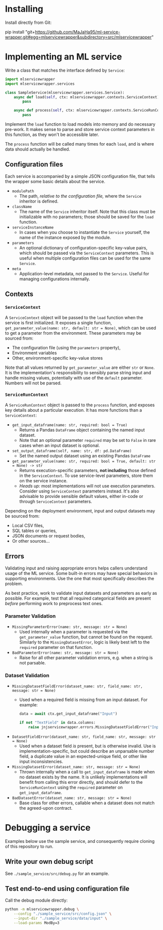 
# Installing

Install directly from Git:

pip install "git+https://github.com/MaJaHa95/ml-service-wrapper.git#egg=mlservicewrapper&subdirectory=src/mlservicewrapper"

# Implementing an ML service

Write a class that matches the interface defined by `Service`:

```python
import mlservicewrapper
import mlservicewrapper.services

class SampleService(mlservicewrapper.services.Service):
    async def load(self, ctx: mlservicewrapper.contexts.ServiceContext):
        pass

    async def process(self, ctx: mlservicewrapper.contexts.ServiceRunContext):
        pass
```

Implement the `load` function to load models into memory and do necessary pre-work. It makes sense to parse and store service context parameters in this function, as they won't be accessible later.

The `process` function will be called many times for each `load`, and is where data should actually be handled.

## Configuration files

Each service is accompanied by a simple JSON configuration file, that tells the wrapper some basic details about the service.

* `modulePath`
  * The path, _relative to the configuration file,_ where the `Service` inheritor is defined.
* `className`
  * The name of the `Service` inheritor itself. Note that this class must be initializable with no parameters; those should be saved for the `load` function.
* `serviceInstanceName`
  * In cases when you choose to instantiate the `Service` yourself, the name of the instance exposed by the module.
* `parameters`
  * An optional dictionary of configuration-specific key-value pairs, which should be passed via the `ServiceContext` parameters. This is useful when multiple configuration files can be used for the same `Service`.
* `meta`
  * Application-level metadata, not passed to the `Service`. Useful for managing configurations internally.

## Contexts

### `ServiceContext`

A `ServiceContext` object will be passed to the `load` function when the service is first initialized. It exposes a single function, `get_parameter_value(name: str, default: str = None)`, which can be used to get a parameter from the environment. These parameters may be sourced from:
* The configuration file (using the `parameters` property), 
* Environment variables
* Other, environment-specific key-value stores

Note that all values returned by `get_parameter_value` are either `str` or `None`. It is the implementation's responsibility to sensibly parse string input and handle missing values, potentially with use of the `default` parameter. Numbers will not be parsed.

### `ServiceRunContext`

A `ServiceRunContext` object is passed to the `process` function, and exposes key details about a particular execution. It has more functions than a `ServiceContext`:

* `get_input_dataframe(name: str, required: bool = True)`
  * Returns a Pandas `DataFrame` object containing the named input dataset.
  * Note that an optional parameter `required` may be set to `False` in rare cases when an input dataset is optional.
* `set_output_dataframe(self, name: str, df: pd.DataFrame)`
  * Set the named output dataset using an existing Pandas `DataFrame`
* `get_parameter_value(name: str, required: bool = True, default: str = None) -> str`
  * Returns execution-specific parameters, **not including** those defined in the `ServiceContext`. To use service-level parameters, store them on the service instance.
  * _Heads up:_ most implementations will not use execution parameters. Consider using `ServiceContext` parameters instead. It's also advisable to provide sensible default values, either in-code or through `ServiceContext` parameters.

Depending on the deployment environment, input and output datasets may be sourced from:
* Local CSV files,
* SQL tables or queries,
* JSON documents or request bodies,
* Or other sources...

## Errors

Validating input and raising appropriate errors helps callers understand usage of the ML service. Some built-in errors may have special behaviors in supporting environments. Use the one that most specifically describes the problem.

As best practice, work to validate input datasets and parameters as early as possible. For example, test that all required categorical fields are present _before_ performing work to preprocess text ones.

### Parameter Validation

* `MissingParameterError(name: str, message: str = None)`
  * Used internally when a parameter is requested via the `get_parameter_value` function, but cannot be found on the request. Similarly to the `MissingDatasetError`, logic is likely best left to the `required` parameter on that function.
* `BadParameterError(name: str, message: str = None)`
  * Raise for all other parameter validation errors, e.g. when a string is not parsable.

### Dataset Validation

* `MissingDatasetFieldError(dataset_name: str, field_name: str, message: str = None)`
  * Used when a required field is missing from an input dataset. For example:

    ```python
    data = await ctx.get_input_dataframe("Input")

    if not "TextField" in data.columns:
        raise jnjservicewrapper.errors.MissingDatasetFieldError("Input", "TextField")
    ```
* `DatasetFieldError(dataset_name: str, field_name: str, message: str = None)`
  * Used when a dataset field _is_ present, but is otherwise invalid. Use is implementation-specific, but could describe an unparsable number field, a duplicate value in an expected-unique field, or other like input inconsistencies.
* `MissingDatasetError(dataset_name: str, message: str = None)`
  * Thrown internally when a call to `get_input_dataframe` is made when no dataset exists by the name. It is unlikely implementations will benefit from calling this error directly, and should defer to the `ServiceRunContext` using the `required` parameter on `get_input_dataframe`.
* `BadDatasetError(dataset_name: str, message: str = None)`
  * Base class for other errors, callable when a dataset does not match the agreed-upon contract.


# Debugging a service

Examples below use the sample service, and consequently require cloning of this repository to run.

## Write your own debug script

See `./sample_service/src/debug.py` for an example.

## Test end-to-end using configuration file

Call the debug module directly:

```bash
python -m mlservicewrapper.debug \
    --config "./sample_service/src/config.json" \
    --input-dir "./sample_service/data/input" \
    --load-params ModBy=3
```

